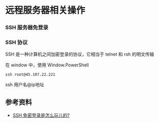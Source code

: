 # 远程服务器相关操作

### SSH 服务器免登录

### SSH 协议

SSH 是一种计算机之间加密登录的协议，它相当于 telnet 和 rsh 的明文传输



在 window 中，使用 Window.PowerShell

```shell
ssh root@45.107.22.221
```

ssh 用户名@ip地址



## 参考资料

-   [SSH 免密登录是怎么玩儿的?](https://zhuanlan.zhihu.com/p/28423720)
